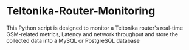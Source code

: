 # Teltonika-Router-Monitoring
This Python script is designed to monitor a Teltonika router's real-time GSM-related metrics, Latency and  network throughput and store the collected data into a MySQL or PostgreSQL database
